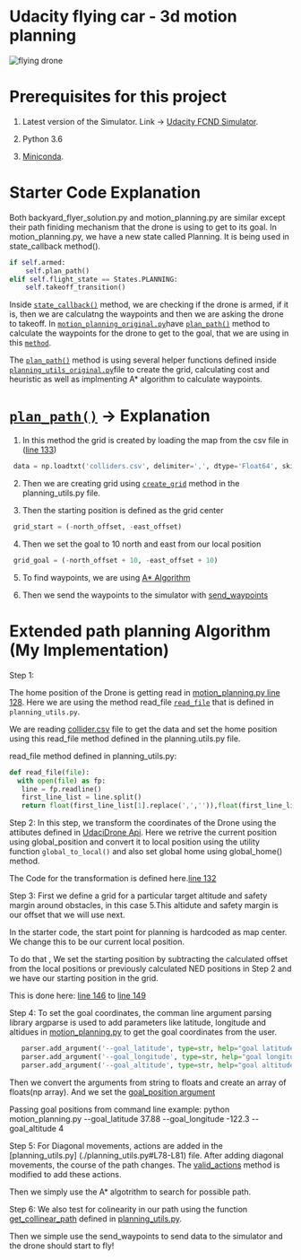 # Udacity flying car - 3d motion planning

![flying drone](./flying.gif)

# Prerequisites for this project

1. Latest version of the Simulator. Link -> [Udacity FCND Simulator](https://github.com/udacity/FCND-Simulator-Releases/releases).

2. Python 3.6

3. [Miniconda](https://conda.io/miniconda.html).


# Starter Code Explanation

Both backyard_flyer_solution.py and motion_planning.py are similar except their path finiding mechanism that the drone is using to get to its goal.
In motion_planning.py, we have a new state called Planning. It is being used in state_callback method().
```python
if self.armed:
    self.plan_path()
elif self.flight_state == States.PLANNING:
    self.takeoff_transition()
```
Inside [`state_callback()`](./motion_planning_original.py#L61-L72) method, we are checking if the drone is armed, if it is, then we are calculatng the waypoints and then we are asking the drone to takeoff. In [`motion_planning_original.py`](./motion_planning_original.py)have [`plan_path()`](./motion_planning_original.py#L114-168) method to calculate the waypoints for the drone to get to the goal, that we are using in this [`method`](./motion_planning_original.py#L61-L72).

The [`plan_path()`](./motion_planning_original.py#L114-168) method is using several helper functions defined inside [`planning_utils_original.py`](./planning_utils_original.py)file to create the grid, calculating cost and heuristic as well as implmenting A* algorithm to calculate waypoints.


# [`plan_path()`](./motion_planning.py#L114-168) -> Explanation

1. In this method the grid is created by loading the map from the csv file in ([line 133](./motion_planning.py#L133))

```python
 data = np.loadtxt('colliders.csv', delimiter=',', dtype='Float64', skiprows=2)
```
2. Then we are creating grid using [`create_grid`](./planning_utils_original.py#L31) method in the planning_utils.py file.

3. Then the starting position is defined as the grid center

```python
 grid_start = (-north_offset, -east_offset)
```
4. Then we set the goal to 10 north and east from our local position

```python
 grid_goal = (-north_offset + 10, -east_offset + 10)
```

5. To find waypoints, we are using [A* Algorithm](./planning_utils_original.py#L142)

6. Then we send the waypoints to the simulator with [send_waypoints](./motion_planning_original.py#L109)

# Extended path planning Algorithm (My Implementation)


Step 1: 

The home position of the Drone is getting read in [motion_planning.py line 128](./motion_planning.py#L128). Here we are using the method read_file [`read_file`](./planning_utils.py#L128-L138) that is defined in `planning_utils.py`.

We are reading [collider.csv](./collider.csv) file to get the data and set the home position using this read_file method defined in the planning.utils.py file.

read_file method defined in planning_utils.py:

```python
def read_file(file):
  with open(file) as fp: 
   line = fp.readline()
   first_line_list = line.split()
   return float(first_line_list[1].replace(',','')),float(first_line_list[3])
```

Step 2: In this step, we transform the coordinates of the Drone using the attibutes defined in [UdaciDrone Api](https://udacity.github.io/udacidrone/docs/drone-attributes.html).
Here we retrive the current position using global_position and convert it to local position using the utility function `global_to_local()` and also set global home using global_home() method. 

The Code for the transformation is defined here.[line 132](./motion_planning.py#L132)


Step 3: 
First we define a grid for a particular target altitude and safety margin around obstacles, in this case 5.This altidute and safety margin is our offset that we will use next.

In the starter code, the start point for planning is hardcoded as map center. We change this to be our current local position. 

To do that , We set the starting position by subtracting the calculated offset from the local positions or previously calculated NED positions in Step 2 and we have our starting position in the grid.

This is done here:
[line 146](./motion_planning.py#Line141) to [line 149](./motion_planning.py#Line#147)

Step 4: To set the goal coordinates, the comman line argument parsing library argparse is used to add parameters like latitude, longitude and altidues in [motion_planning.py](./motion_planning.py#L206-L208) to get the goal coordinates from the user.

```python
   parser.add_argument('--goal_latitude', type=str, help="goal latitude")
   parser.add_argument('--goal_longitude', type=str, help="goal longitude")
   parser.add_argument('--goal_altitude', type=str, help="goal altitude")
```
Then we convert the arguments from string to floats and create an array of floats(np array).
And we set the [goal_position argument](./motion_planning.py#L214) 

Passing goal positions from command line example:
python motion_planning.py --goal_latitude 37.88  --goal_longitude -122.3 --goal_altitude 4

Step 5: For Diagonal movements, actions are added in the [planning_utils.py]
(./planning_utils.py#L78-L81) file. After adding diagonal movements, the course of the path changes. The [valid_actions](./planning_utils.py#L92-L99) method is modified to add these actions.

Then we simply use the A* algotrithm to search for possible path.

Step 6: We also test for colinearity in our path using the function [get_collinear_path](./motion_planning.py#Line169) defined in [planning_utils.py](./planning_utils.py#L6).

Then we simple use the send_waypoints to send data to the simulator and the drone should start to fly!

